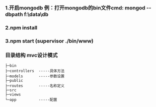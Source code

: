 ### 1.开启mongodb 例：打开mongodb的bin文件cmd: mongod --dbpath f:\data\db
### 2.npm install
### 3.npm start (supervisor ./bin/www)
### 目录结构 mvc设计模式
```
├─bin 
├─controllers  -----具体方法
├─models       -----参数设置
├─public
├─routes       -----名称定义
├─src
├─views
└─app          -----配置
```